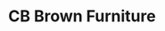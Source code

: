 ---
title: "CB Brown Furniture"
url: /winnemucca/cb-brown-furniture-south-bridge-street/
shop: Möbel
---
